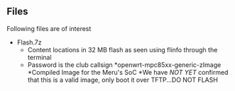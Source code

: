 Files
------
Following files are of interest

* Flash.7z
  * Content locations in 32 MB flash as seen using flinfo through the terminal
  * Password is the club callsign
*openwrt-mpc85xx-generic-zImage
  *Compiled Image for the Meru's SoC
  *We have *NOT YET* confirmed that this is a valid image, only boot it over TFTP...DO NOT FLASH
